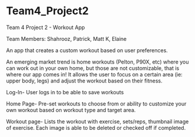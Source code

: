 # Team4_Project2

Team 4 Project 2 - Workout App

Team Members: Shahrooz, Patrick, Matt K, Elaine

An app that creates a custom workout based on user preferences.

An emerging market trend is home workouts (Pelton, P90X, etc) where you can work out in your own home, but those are not customizable, that is where our app comes in! It allows the user to focus on a certain area (ie: upper body, legs) and adjust the workout based on their fitness.

Log-In- User logs in to be able to save workouts

Home Page- Pre-set workouts to choose from or ability to customize your own workout based on workout type and target area.

Workout page- Lists the workout with exercise, sets/reps, thumbnail image of exercise. Each image is able to be deleted or checked off if completed.